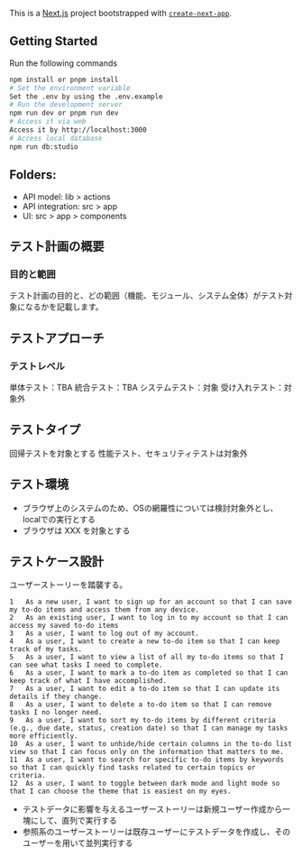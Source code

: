 This is a [Next.js](https://nextjs.org/) project bootstrapped with [`create-next-app`](https://github.com/vercel/next.js/tree/canary/packages/create-next-app).

## Getting Started
Run the following commands

```bash
npm install or pnpm install
# Set the environment variable
Set the .env by using the .env.example
# Run the development server
npm run dev or pnpm run dev
# Access it via web
Access it by http://localhost:3000 
# Access local database
npm run db:studio 
```

## Folders:
- API model: lib > actions 
- API integration: src > app 
- UI: src > app > components


## テスト計画の概要
### 目的と範囲 
テスト計画の目的と、どの範囲（機能、モジュール、システム全体）がテスト対象になるかを記載します。

## テストアプローチ
### テストレベル
単体テスト：TBA
統合テスト：TBA
システムテスト：対象
受け入れテスト：対象外

## テストタイプ
回帰テストを対象とする
性能テスト、セキュリティテストは対象外

## テスト環境
- ブラウザ上のシステムのため、OSの網羅性については検討対象外とし、localでの実行とする
- ブラウザは XXX を対象とする

## テストケース設計
ユーザーストーリーを踏襲する。
```
1	As a new user, I want to sign up for an account so that I can save my to-do items and access them from any device.
2	As an existing user, I want to log in to my account so that I can access my saved to-do items
3	As a user, I want to log out of my account.
4	As a user, I want to create a new to-do item so that I can keep track of my tasks.
5	As a user, I want to view a list of all my to-do items so that I can see what tasks I need to complete.
6	As a user, I want to mark a to-do item as completed so that I can keep track of what I have accomplished.
7	As a user, I want to edit a to-do item so that I can update its details if they change.
8	As a user, I want to delete a to-do item so that I can remove tasks I no longer need.
9	As a user, I want to sort my to-do items by different criteria (e.g., due date, status, creation date) so that I can manage my tasks more efficiently.
10	As a user, I want to unhide/hide certain columns in the to-do list view so that I can focus only on the information that matters to me.
11	As a user, I want to search for specific to-do items by keywords so that I can quickly find tasks related to certain topics or criteria.
12	As a user, I want to toggle between dark mode and light mode so that I can choose the theme that is easiest on my eyes.
```
- テストデータに影響を与えるユーザーストーリーは新規ユーザー作成から一塊にして、直列で実行する
- 参照系のユーザーストーリーは既存ユーザーにテストデータを作成し、そのユーザーを用いて並列実行する
